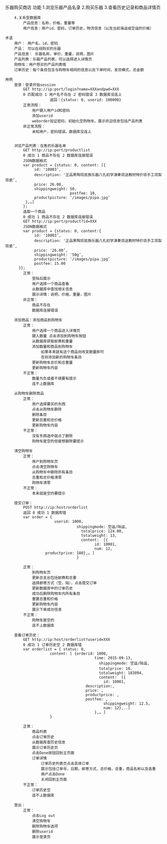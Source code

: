 乐器购买商店
	功能
		1.浏览乐器产品名录
		2.购买乐器
		3.查看历史记录和商品详情页

		4.关系型数据库
			产品信息：名称，价格，重量等
			用户信息：用户id，密码，订单历史，物流信息（以及当前海运或空运的价格）

	术语
		用户： 用户名，id，密码
		产品： 可以在线购买的乐器
		产品信息： 乐器名称，单价，重量，说明，图片
		产品列表：乐器产品列表，可以选择进入详情页
		购物车：用户想买的产品列表哦
		订单历史：每个条目包含与购物车相同的信息以及下单时间，发货模式，总金额

	用例
		登录：登录开始session
			GET	http://ip:port/login?name=XXXandpwd=XXX
			0 匹配成功 1 用户名不存在 2 密码错误 3 数据库没连上
                        返回：{status: 0, userid: 100000}
			正常流程：
				用户键入用户id和密码
				添加userid
				weborder验证密码，初始化空购物车，展示欢迎信息包括产品列表
			非正常流程：
				未知用户，密码错误，数据库没连上


		浏览产品列表：在售的乐器名单
			GET	http://ip:port/productlist
			0 成功 1 商品不存在 2 数据库连接错误
			JSON数据格式
			var product = {status: 0, content: [{
				 id: '10003’,
				 description: '正品黑陶埙民族乐器八孔初学演奏埙送教材特价埙手工埙梨埙瓷’,
				 price: 26.00,
				 shippingweight: 50,
                                 postfee: 10,
				 productpicture: '/images/pipa.jpg’
			 },…]
			};
			选取一个商品
			0 成功 1 商品不存在 2 数据库连接错误
			GET	http://ip:port/product?id=XXX
			JSON数据格式
			var product = {status: 0, content:{
				 id: '10003’,
				 description: '正品黑陶埙民族乐器八孔初学演奏埙送教材特价埙手工埙梨埙瓷’,
				 price: '26.00’,
				 shippingweight: '50g’,
				 productpicture: '/images/pipa.jpg’
				 postfee: 15.00
		  }};
			正常：
				登陆后展示
				用户选择一个商品查看
				从数据库中查找相关信息
				展示详情：说明，价格，重量，图片
			非正常：
				商品不存在
				数据库连接错误

		添加商品：添加商品到购物车
			正常：
				用户选择一个商品进入详情页
				键入数量 点击添加到购物车按钮
				从数据库获取邮费和重量
				添加数量和商品到购物车
					如果本来就有这个商品则改变数量即可
					否则添加新的购物车条目
				更新购物车总价和总重量
				更新购物车内容
			不正常：
				数量为负或者不填要有提示
				连不上数据库

		从购物车删除商品
			正常：
				用户选择要买的东西
				点击从购物车删除
				删除条目
				更新总重和总价格
				更新购物车内容
			不正常：
				没有东西选中就点了删除
				购物车是空的但是想删除要提示

		清空购物车
			正常：
				用户到购物车页
				点击清空购物车
				从购物车中删除所有条目
				总重和总价格清零
				购物车清零
			不正常：
				本来就是空的要提示

		提交订单：
			POST http://ip:host/orderlist
			返回 0 成功 1 数据库错
			var order = {
  				          userid: 1000,
					  				shippingmode: 空运/陆运,
									  totalprice: 124.00,
									  totalweight: 13,
									  content:  [{
											id: 10001,
											num: 12,
                      productprice: 180},… ]
					 				}

			正常：
				到购物车页
				更新总支出包括邮费和总重
				选择邮寄方式（空，陆），点击提交订单
				更新数据库中的订单历史
				成功后删除购物车内所有条目
				重置总重和价格
				更新购物车内容
				展示下单成功信息
			不正常：
				购物车是空的
				连不上数据库

		查看订单历史：
			GET http://ip:host/orderlist?userid=XXX
			0 成功 1 订单历史空 2 数据库错
			var orderlist = { status: 0,
						content: [ {orderid: 1000,
										    time: 2015-09-13,
											  shippingmode: 空运/陆运,
											  totalprice: 10，
											  totalweight: 183894,
											  content:  [{
												id: 10001,
								        description:,
								        price: ,
								        productprice: ,
								        postfee: ,
												shippingweight: 12.5,
												num: 12},..]
											},… ]
						}

			正常：
				商品列表
				点击订单历史
				从数据库查历史信息
				展示订单历史页
				点击Done按钮回到主页面
				订单详情
					订单历史列表页点击具体订单
					展示包括订单号，日期，邮寄方式，总价格，总重，商品名称以及各重
					用户点击Done
					关闭回到主页面
			不正常：
				订单历史空
				连不上数据库

		登出：
			正常：
				点击Log out
				清空购物车
				删除购物车选项
				删除userid
				展示登录页
